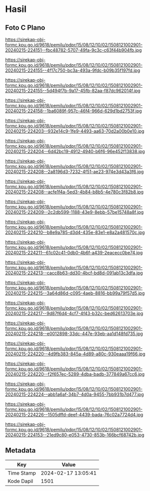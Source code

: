 # Hasil

## Foto C Plano

https://sirekap-obj-formc.kpu.go.id/9618/pemilu/pdpr/15/08/12/10/02/1508121002901-20240215-224151--fbc48782-5707-49fa-9c3c-c63f44b904fb.jpg

https://sirekap-obj-formc.kpu.go.id/9618/pemilu/pdpr/15/08/12/10/02/1508121002901-20240215-224155--4f17c750-bc3a-493a-9fdc-b09b35f197fd.jpg

https://sirekap-obj-formc.kpu.go.id/9618/pemilu/pdpr/15/08/12/10/02/1508121002901-20240215-224155--5d494f7b-9a17-45fb-82aa-f87dc962014f.jpg

https://sirekap-obj-formc.kpu.go.id/9618/pemilu/pdpr/15/08/12/10/02/1508121002901-20240215-224158--1ba6089f-957c-46f4-966d-629d1bd2753f.jpg

https://sirekap-obj-formc.kpu.go.id/9618/pemilu/pdpr/15/08/12/10/02/1508121002901-20240215-224203--932e14c9-1fe9-4493-aa63-70d2a00b0e10.jpg

https://sirekap-obj-formc.kpu.go.id/9618/pemilu/pdpr/15/08/12/10/02/1508121002901-20240215-224204--6d42bc19-4912-4940-b6f6-96e452f13838.jpg

https://sirekap-obj-formc.kpu.go.id/9618/pemilu/pdpr/15/08/12/10/02/1508121002901-20240215-224208--2a8196d3-7232-4f51-ae23-974e3d43a3f6.jpg

https://sirekap-obj-formc.kpu.go.id/9618/pemilu/pdpr/15/08/12/10/02/1508121002901-20240215-224208--acfe1f4a-5ed3-4b84-b8b5-4e780c3f82b8.jpg

https://sirekap-obj-formc.kpu.go.id/9618/pemilu/pdpr/15/08/12/10/02/1508121002901-20240215-224209--2c2db599-1188-43e9-8ebb-57be15748a8f.jpg

https://sirekap-obj-formc.kpu.go.id/9618/pemilu/pdpr/15/08/12/10/02/1508121002901-20240215-224210--b8e9a785-d3d4-435e-83e1-e8a2a481570c.jpg

https://sirekap-obj-formc.kpu.go.id/9618/pemilu/pdpr/15/08/12/10/02/1508121002901-20240215-224211--61c02c41-0db0-4b6f-a439-2eacecc0be74.jpg

https://sirekap-obj-formc.kpu.go.id/9618/pemilu/pdpr/15/08/12/10/02/1508121002901-20240215-224213--cacc8b63-dd30-4bcf-bd8d-091ab13c3dfa.jpg

https://sirekap-obj-formc.kpu.go.id/9618/pemilu/pdpr/15/08/12/10/02/1508121002901-20240215-224215--3a64d86d-c095-4aeb-8816-bb99a79f57d5.jpg

https://sirekap-obj-formc.kpu.go.id/9618/pemilu/pdpr/15/08/12/10/02/1508121002901-20240215-224217--9d87f6d4-4cf7-4f43-b32c-bed62613703e.jpg

https://sirekap-obj-formc.kpu.go.id/9618/pemilu/pdpr/15/08/12/10/02/1508121002901-20240215-224218--e0012898-33dc-447e-93eb-aa1d148fd735.jpg

https://sirekap-obj-formc.kpu.go.id/9618/pemilu/pdpr/15/08/12/10/02/1508121002901-20240215-224220--4d9fb383-845a-4d89-a80c-930eaaa19f66.jpg

https://sirekap-obj-formc.kpu.go.id/9618/pemilu/pdpr/15/08/12/10/02/1508121002901-20240215-224220--f2f657ec-5289-4dba-badb-377849a67cc6.jpg

https://sirekap-obj-formc.kpu.go.id/9618/pemilu/pdpr/15/08/12/10/02/1508121002901-20240215-224224--abb1a6af-34b7-4d0a-9455-7bb931b7d477.jpg

https://sirekap-obj-formc.kpu.go.id/9618/pemilu/pdpr/15/08/12/10/02/1508121002901-20240215-224226--1505dffd-deef-4439-bada-76c02a7724d4.jpg

https://sirekap-obj-formc.kpu.go.id/9618/pemilu/pdpr/15/08/12/10/02/1508121002901-20240215-224153--21ed9c80-e053-4730-853b-166bcf68742b.jpg


## Metadata

| Key        | Value               |
| ---------- | ------------------- |
| Time Stamp | 2024-02-17 13:05:41 |
| Kode Dapil | 1501                |



